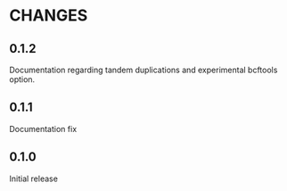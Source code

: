 # CHANGES

## 0.1.2

Documentation regarding tandem duplications and experimental bcftools option.

## 0.1.1

Documentation fix

## 0.1.0

Initial release
